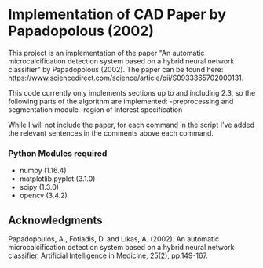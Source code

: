 # Implementation of CAD Paper by Papadopolous (2002)

This project is an implementation of the paper "An automatic microcalcification detection system based on a hybrid neural network classifier" by Papadopolous (2002). The paper can be found here: https://www.sciencedirect.com/science/article/pii/S0933365702000131. 

This code currently only implements sections up to and including 2.3, so the following parts of the algorithm are implemented: 
-preprocessing and segmentation module
-region of interest specification

While I will not include the paper, for each command in the script I've added the relevant sentences in the comments above each command. 

### Python Modules required

- numpy (1.16.4)
- matplotlib.pyplot (3.1.0)
- scipy (1.3.0)
- opencv (3.4.2)

## 

## Acknowledgments

Papadopoulos, A., Fotiadis, D. and Likas, A. (2002). An automatic microcalcification detection system based on a hybrid neural network classifier. Artificial Intelligence in Medicine, 25(2), pp.149-167.
